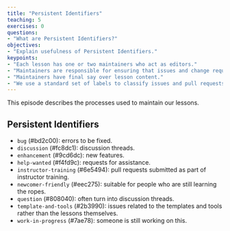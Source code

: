 ```yaml
---
title: "Persistent Identifiers"
teaching: 5
exercises: 0
questions:
- "What are Persistent Identifiers?"
objectives:
- "Explain usefulness of Persistent Identifiers."
keypoints:
- "Each lesson has one or two maintainers who act as editors."
- "Maintainers are responsible for ensuring that issues and change requests are addressed."
- "Maintainers have final say over lesson content."
- "We use a standard set of labels to classify issues and pull requests."
---
```


This episode describes the processes used to maintain our lessons.

## Persistent Identifiers



* `bug` (#bd2c00): errors to be fixed.
* `discussion` (#fc8dc1): discussion threads.
* `enhancement` (#9cd6dc): new features.
* `help-wanted` (#f4fd9c): requests for assistance.
* `instructor-training` (#6e5494): pull requests submitted as part of instructor training.
* `newcomer-friendly` (#eec275): suitable for people who are still learning the ropes.
* `question` (#808040): often turn into discussion threads.
* `template-and-tools` (#2b3990): issues related to the templates and tools rather than the lessons themselves.
* `work-in-progress` (#7ae78): someone is still working on this.
